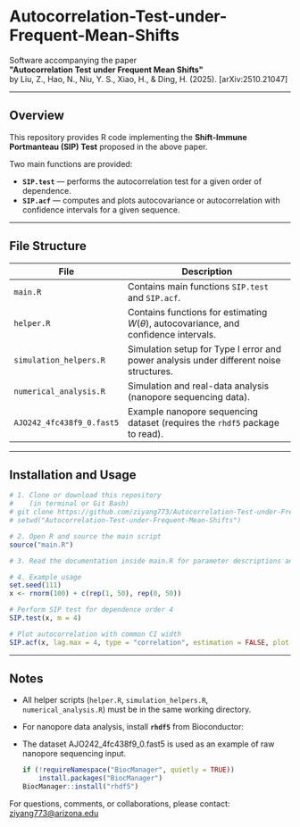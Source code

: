 # Autocorrelation-Test-under-Frequent-Mean-Shifts

Software accompanying the paper  
**"Autocorrelation Test under Frequent Mean Shifts"**  
by Liu, Z., Hao, N., Niu, Y. S., Xiao, H., & Ding, H. (2025).  [arXiv:2510.21047]

---

## Overview

This repository provides R code implementing the **Shift-Immune Portmanteau (SIP) Test** proposed in the above paper.  

Two main functions are provided:

- **`SIP.test`** — performs the autocorrelation test for a given order of dependence.  
- **`SIP.acf`** — computes and plots autocovariance or autocorrelation with confidence intervals for a given sequence.

---

## File Structure

| File | Description |
|------|--------------|
| `main.R` | Contains main functions `SIP.test` and `SIP.acf`. |
| `helper.R` | Contains functions for estimating $W(\theta)$, autocovariance, and confidence intervals. |
| `simulation_helpers.R` | Simulation setup for Type I error and power analysis under different noise structures. |
| `numerical_analysis.R` | Simulation and real-data analysis (nanopore sequencing data). |
| `AJO242_4fc438f9_0.fast5` | Example nanopore sequencing dataset (requires the `rhdf5` package to read). |

---

## Installation and Usage

```r
# 1. Clone or download this repository
#    (in terminal or Git Bash)
# git clone https://github.com/ziyang773/Autocorrelation-Test-under-Frequent-Mean-Shifts.git
# setwd("Autocorrelation-Test-under-Frequent-Mean-Shifts")

# 2. Open R and source the main script
source("main.R")

# 3. Read the documentation inside main.R for parameter descriptions and usage notes.

# 4. Example usage
set.seed(111)
x <- rnorm(100) + c(rep(1, 50), rep(0, 50))

# Perform SIP test for dependence order 4
SIP.test(x, m = 4)

# Plot autocorrelation with common CI width
SIP.acf(x, lag.max = 4, type = "correlation", estimation = FALSE, plot = TRUE)
```
---

## Notes

- All helper scripts (`helper.R`, `simulation_helpers.R`, `numerical_analysis.R`) must be in the same working directory.  
- For nanopore data analysis, install **`rhdf5`** from Bioconductor:
- The dataset AJO242_4fc438f9_0.fast5 is used as an example of raw nanopore sequencing input.

  ```r
  if (!requireNamespace("BiocManager", quietly = TRUE))
      install.packages("BiocManager")
  BiocManager::install("rhdf5")


For questions, comments, or collaborations, please contact: ziyang773@arizona.edu
